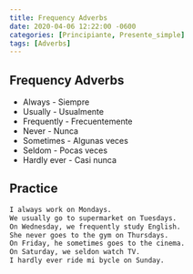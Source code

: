 ```yaml
---
title: Frequency Adverbs
date: 2020-04-06 12:22:00 -0600
categories: [Principiante, Presente_simple]
tags: [Adverbs]
---
```


## Frequency Adverbs

* Always - Siempre
* Usually - Usualmente
* Frequently - Frecuentemente
* Never - Nunca
* Sometimes - Algunas veces
* Seldom - Pocas veces
* Hardly ever - Casi nunca


## Practice

  ```html
  I always work on Mondays.
  We usually go to supermarket on Tuesdays.
  On Wednesday, we frequently study English.
  She never goes to the gym on Thursdays.
  On Friday, he sometimes goes to the cinema.
  On Saturday, we seldon watch TV.
  I hardly ever ride mi bycle on Sunday.
  ```